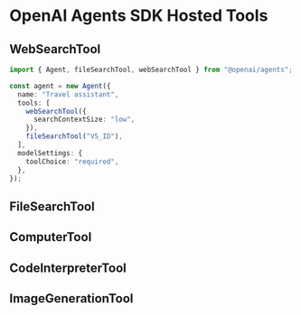 # OpenAI Agents SDK Hosted Tools

## WebSearchTool

```ts
import { Agent, fileSearchTool, webSearchTool } from "@openai/agents";

const agent = new Agent({
  name: "Travel assistant",
  tools: [
    webSearchTool({
      searchContextSize: "low",
    }),
    fileSearchTool("VS_ID"),
  ],
  modelSettings: {
    toolChoice: "required",
  },
});
```

## FileSearchTool

## ComputerTool

## CodeInterpreterTool

## ImageGenerationTool
